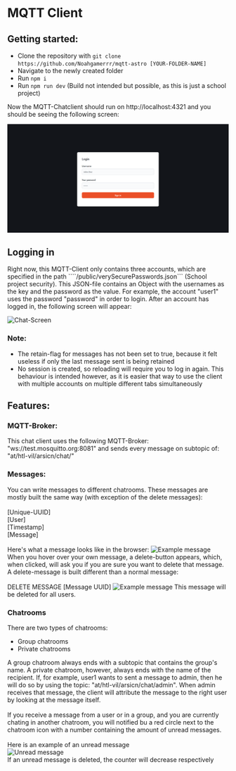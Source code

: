 # MQTT Client

## Getting started:

* Clone the repository with ```git clone https://github.com/Noahgamerrr/mqtt-astro [YOUR-FOLDER-NAME]```
* Navigate to the newly created folder
* Run ```npm i```
* Run ```npm run dev``` (Build not intended but possible, as this is just a school project)

Now the MQTT-Chatclient should run on http://localhost:4321 and you should be seeing the following screen:

![Login-Screen](./public/readme_images/login.png)

## Logging in

Right now, this MQTT-Client only contains three accounts, which are specified in the path
````/public/verySecurePasswords.json``` (School project security). This JSON-file contains
an Object with the usernames as the key and the password as the value. For example, the account "user1"
uses the password "password" in order to login. After an account has logged in, the following screen will appear:

![Chat-Screen](./public/readme_images/chat-screen.png)

### Note:

* The retain-flag for messages has not been set to true, because it felt useless if only the last message sent is being retained
* No session is created, so reloading will require you to log in again. This behaviour is intended however, as it is easier that way to use the client with multiple accounts on multiple different tabs simultaneously

## Features:

### MQTT-Broker:

This chat client uses the following MQTT-Broker: "ws://test.mosquitto.org:8081" and sends every
message on subtopic of: "at/htl-vil/arsicn/chat/"

### Messages:

You can write messages to different chatrooms. These messages are mostly built the same way (with exception of the delete messages):\
\
[Unique-UUID]\
[User]\
[Timestamp]\
[Message]\
\
Here's what a message looks like in the browser:
![Example message](./public/readme_images/message.png)
When you hover over your own message, a delete-button appears, which, when clicked, will ask you
if you are sure you want to delete that message. A delete-message is built different than a normal message:\
\
DELETE MESSAGE [Message UUID]
![Example message](./public/readme_images/message.png)
This message will be deleted for all users.

### Chatrooms

There are two types of chatrooms:

* Group chatrooms
* Private chatrooms

A group chatroom always ends with a subtopic that contains the group's name. A private chatroom, however, always ends with the name of the recipient. If, for example, user1 wants to sent a message to admin, then he will do so by using the topic: "at/htl-vil/arsicn/chat/admin". When admin receives that message, the client will attribute the message to the right user by looking at the message itself.\
\
If you receive a message from a user or in a group, and you are currently chating in another chatroom,
you will notified bu a red circle next to the chatroom icon with a number containing the amount of unread messages.\
\
Here is an example of an unread message\
![Unread message](./public/readme_images/message_unread.png)\
If an unread message is deleted, the counter will decrease respectively
